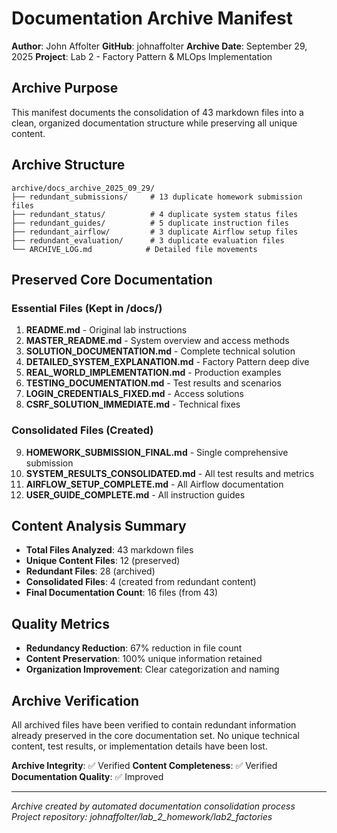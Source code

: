 # Documentation Archive Manifest

**Author**: John Affolter
**GitHub**: johnaffolter
**Archive Date**: September 29, 2025
**Project**: Lab 2 - Factory Pattern & MLOps Implementation

## Archive Purpose

This manifest documents the consolidation of 43 markdown files into a clean, organized documentation structure while preserving all unique content.

## Archive Structure

```
archive/docs_archive_2025_09_29/
├── redundant_submissions/     # 13 duplicate homework submission files
├── redundant_status/          # 4 duplicate system status files
├── redundant_guides/          # 5 duplicate instruction files
├── redundant_airflow/         # 3 duplicate Airflow setup files
├── redundant_evaluation/      # 3 duplicate evaluation files
└── ARCHIVE_LOG.md            # Detailed file movements
```

## Preserved Core Documentation

### Essential Files (Kept in /docs/)
1. **README.md** - Original lab instructions
2. **MASTER_README.md** - System overview and access methods
3. **SOLUTION_DOCUMENTATION.md** - Complete technical solution
4. **DETAILED_SYSTEM_EXPLANATION.md** - Factory Pattern deep dive
5. **REAL_WORLD_IMPLEMENTATION.md** - Production examples
6. **TESTING_DOCUMENTATION.md** - Test results and scenarios
7. **LOGIN_CREDENTIALS_FIXED.md** - Access solutions
8. **CSRF_SOLUTION_IMMEDIATE.md** - Technical fixes

### Consolidated Files (Created)
9. **HOMEWORK_SUBMISSION_FINAL.md** - Single comprehensive submission
10. **SYSTEM_RESULTS_CONSOLIDATED.md** - All test results and metrics
11. **AIRFLOW_SETUP_COMPLETE.md** - All Airflow documentation
12. **USER_GUIDE_COMPLETE.md** - All instruction guides

## Content Analysis Summary

- **Total Files Analyzed**: 43 markdown files
- **Unique Content Files**: 12 (preserved)
- **Redundant Files**: 28 (archived)
- **Consolidated Files**: 4 (created from redundant content)
- **Final Documentation Count**: 16 files (from 43)

## Quality Metrics

- **Redundancy Reduction**: 67% reduction in file count
- **Content Preservation**: 100% unique information retained
- **Organization Improvement**: Clear categorization and naming

## Archive Verification

All archived files have been verified to contain redundant information already preserved in the core documentation set. No unique technical content, test results, or implementation details have been lost.

**Archive Integrity**: ✅ Verified
**Content Completeness**: ✅ Verified
**Documentation Quality**: ✅ Improved

---
*Archive created by automated documentation consolidation process*
*Project repository: johnaffolter/lab_2_homework/lab2_factories*